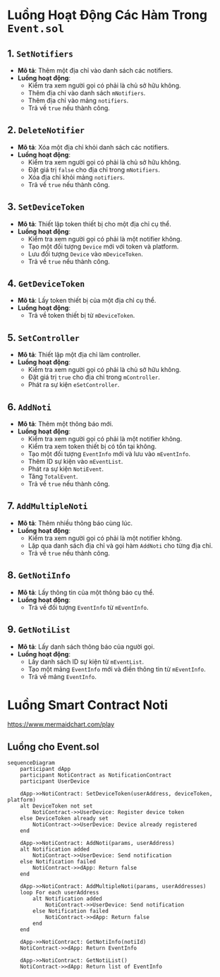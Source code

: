 # Luồng Hoạt Động Các Hàm Trong `Event.sol`

## 1. `SetNotifiers`
- **Mô tả**: Thêm một địa chỉ vào danh sách các notifiers.
- **Luồng hoạt động**:
  - Kiểm tra xem người gọi có phải là chủ sở hữu không.
  - Thêm địa chỉ vào danh sách `mNotifiers`.
  - Thêm địa chỉ vào mảng `notifiers`.
  - Trả về `true` nếu thành công.

## 2. `DeleteNotifier`
- **Mô tả**: Xóa một địa chỉ khỏi danh sách các notifiers.
- **Luồng hoạt động**:
  - Kiểm tra xem người gọi có phải là chủ sở hữu không.
  - Đặt giá trị `false` cho địa chỉ trong `mNotifiers`.
  - Xóa địa chỉ khỏi mảng `notifiers`.
  - Trả về `true` nếu thành công.

## 3. `SetDeviceToken`
- **Mô tả**: Thiết lập token thiết bị cho một địa chỉ cụ thể.
- **Luồng hoạt động**:
  - Kiểm tra xem người gọi có phải là một notifier không.
  - Tạo một đối tượng `Device` mới với token và platform.
  - Lưu đối tượng `Device` vào `mDeviceToken`.
  - Trả về `true` nếu thành công.

## 4. `GetDeviceToken`
- **Mô tả**: Lấy token thiết bị của một địa chỉ cụ thể.
- **Luồng hoạt động**:
  - Trả về token thiết bị từ `mDeviceToken`.

## 5. `SetController`
- **Mô tả**: Thiết lập một địa chỉ làm controller.
- **Luồng hoạt động**:
  - Kiểm tra xem người gọi có phải là chủ sở hữu không.
  - Đặt giá trị `true` cho địa chỉ trong `mController`.
  - Phát ra sự kiện `eSetController`.

## 6. `AddNoti`
- **Mô tả**: Thêm một thông báo mới.
- **Luồng hoạt động**:
  - Kiểm tra xem người gọi có phải là một notifier không.
  - Kiểm tra xem token thiết bị có tồn tại không.
  - Tạo một đối tượng `EventInfo` mới và lưu vào `mEventInfo`.
  - Thêm ID sự kiện vào `mEventList`.
  - Phát ra sự kiện `NotiEvent`.
  - Tăng `TotalEvent`.
  - Trả về `true` nếu thành công.

## 7. `AddMultipleNoti`
- **Mô tả**: Thêm nhiều thông báo cùng lúc.
- **Luồng hoạt động**:
  - Kiểm tra xem người gọi có phải là một notifier không.
  - Lặp qua danh sách địa chỉ và gọi hàm `AddNoti` cho từng địa chỉ.
  - Trả về `true` nếu thành công.

## 8. `GetNotiInfo`
- **Mô tả**: Lấy thông tin của một thông báo cụ thể.
- **Luồng hoạt động**:
  - Trả về đối tượng `EventInfo` từ `mEventInfo`.

## 9. `GetNotiList`
- **Mô tả**: Lấy danh sách thông báo của người gọi.
- **Luồng hoạt động**:
  - Lấy danh sách ID sự kiện từ `mEventList`.
  - Tạo một mảng `EventInfo` mới và điền thông tin từ `mEventInfo`.
  - Trả về mảng `EventInfo`.

# Luồng Smart Contract Noti

https://www.mermaidchart.com/play

## Luồng cho Event.sol

```text
sequenceDiagram
    participant dApp
    participant NotiContract as NotificationContract
    participant UserDevice

    dApp->>NotiContract: SetDeviceToken(userAddress, deviceToken, platform)
    alt DeviceToken not set
        NotiContract->>UserDevice: Register device token
    else DeviceToken already set
        NotiContract->>UserDevice: Device already registered
    end

    dApp->>NotiContract: AddNoti(params, userAddress)
    alt Notification added
        NotiContract->>UserDevice: Send notification
    else Notification failed
        NotiContract->>dApp: Return false
    end

    dApp->>NotiContract: AddMultipleNoti(params, userAddresses)
    loop For each userAddress
        alt Notification added
            NotiContract->>UserDevice: Send notification
        else Notification failed
            NotiContract->>dApp: Return false
        end
    end

    dApp->>NotiContract: GetNotiInfo(notiId)
    NotiContract->>dApp: Return EventInfo

    dApp->>NotiContract: GetNotiList()
    NotiContract->>dApp: Return list of EventInfo
```